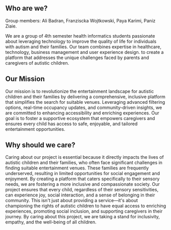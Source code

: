 
## Who are we?

Group members: Ali Badran, Franziscka Wojtkowski, Paya Karimi, Paniz Ziaie. 

We are a group of 4th semester health informatics students passionate about leveraging technology to improve the quality of life for individuals with autism and their families. Our team combines expertise in healthcare, technology, business management and user experience design.  to create a platform that addresses the unique challenges faced by parents and caregivers of autistic children.


## Our Mission

Our mission is to revolutionize the entertainment landscape for autistic children and their families by delivering a comprehensive, inclusive platform that simplifies the search for suitable venues. Leveraging advanced filtering options, real-time occupancy updates, and community-driven insights, we are committed to enhancing accessibility and enriching experiences. Our goal is to foster a supportive ecosystem that empowers caregivers and ensures every child has access to safe, enjoyable, and tailored entertainment opportunities.


## Why should we care?

Caring about our project is essential because it directly impacts the lives of autistic children and their families, who often face significant challenges in finding suitable entertainment venues. These families are frequently underserved, resulting in limited opportunities for social engagement and enjoyment. By creating a platform that caters specifically to their sensory needs, we are fostering a more inclusive and compassionate society. Our project ensures that every child, regardless of their sensory sensitivities, can experience joy, social interaction, and a sense of belonging in their community. This isn't just about providing a service—it's about championing the rights of autistic children to have equal access to enriching experiences, promoting social inclusion, and supporting caregivers in their journey. By caring about this project, we are taking a stand for inclusivity, empathy, and the well-being of all children.